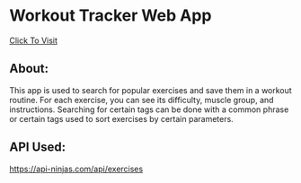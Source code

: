 # Workout Tracker Web App

[Click To Visit](https://fitnessapp-c4d2b.web.app/)

## About:

This app is used to search for popular exercises and save them in a workout routine. For each exercise, you can see its difficulty, muscle group, and instructions. Searching for certain tags can be done with a common phrase or certain tags used to sort exercises by certain parameters.

## API Used:

https://api-ninjas.com/api/exercises

